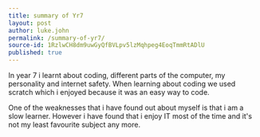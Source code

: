 ```yaml
---
title: summary of Yr7
layout: post
author: luke.john
permalink: /summary-of-yr7/
source-id: 1RzlwCH8dm9uwGyQfBVLpv5lzMqhpeg4EoqTmmRtADlU
published: true
---
```

In year 7 i learnt about coding, different parts of the computer, my personality and internet safety. When learning about coding we used scratch which i enjoyed because it was an easy way to code.

 One of the weaknesses that i have found out about myself is that i am a slow learner. However i have found that i enjoy IT most of the time and it's not my least favourite subject any more.

